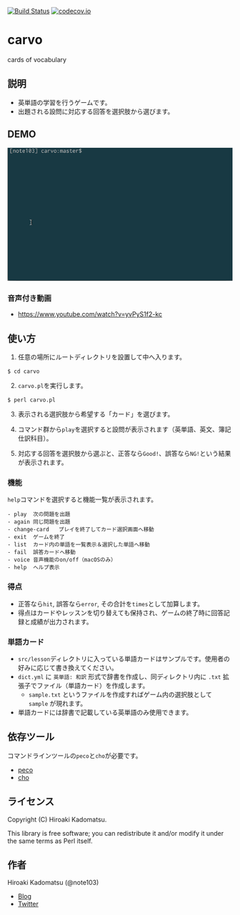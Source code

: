 [![Build Status](https://travis-ci.org/note103/Carvo.svg?branch=master)](https://travis-ci.org/note103/Carvo)
[![codecov.io](https://codecov.io/github/note103/Carvo/coverage.svg?branch=master)](https://codecov.io/github/note103/Carvo?branch=master)

carvo
=====

cards of vocabulary

## 説明

- 英単語の学習を行うゲームです。
- 出題される設問に対応する回答を選択肢から選びます。

## DEMO

![](DEMO.gif)

### 音声付き動画
- https://www.youtube.com/watch?v=yvPyS1f2-kc

## 使い方

1) 任意の場所にルートディレクトリを設置して中へ入ります。
```
$ cd carvo
```

2) `carvo.pl`を実行します。
```
$ perl carvo.pl
```

3) 表示される選択肢から希望する「カード」を選びます。

4) コマンド群から`play`を選択すると設問が表示されます（英単語、英文、簿記仕訳科目）。

5) 対応する回答を選択肢から選ぶと、正答なら`Good!`、誤答なら`NG!`という結果が表示されます。

### 機能

`help`コマンドを選択すると機能一覧が表示されます。

```
- play	次の問題を出題
- again	同じ問題を出題
- change-card	プレイを終了してカード選択画面へ移動
- exit	ゲームを終了
- list	カード内の単語を一覧表示＆選択した単語へ移動
- fail	誤答カードへ移動
- voice	音声機能のon/off（macOSのみ）
- help	ヘルプ表示
```

### 得点

- 正答なら`hit`, 誤答なら`error`, その合計を`times`として加算します。
- 得点はカードやレッスンを切り替えても保持され、ゲームの終了時に回答記録と成績が出力されます。

### 単語カード

- `src/lesson`ディレクトリに入っている単語カードはサンプルです。使用者の好みに応じて書き換えてください。
- `dict.yml` に `英単語: 和訳` 形式で辞書を作成し、同ディレクトリ内に `.txt` 拡張子でファイル（単語カード）を作成します。
    - `sample.txt` というファイルを作成すればゲーム内の選択肢として `sample` が現れます。
- 単語カードには辞書で記載している英単語のみ使用できます。

## 依存ツール

コマンドラインツールの`peco`と`cho`が必要です。

- [peco](https://github.com/peco/peco)
- [cho](https://github.com/mattn/cho)

## ライセンス
Copyright (C) Hiroaki Kadomatsu.

This library is free software; you can redistribute it and/or modify it under the same terms as Perl itself.

## 作者

Hiroaki Kadomatsu (@note103)

- [Blog](http://note103.hateblo.jp/)
- [Twitter](https://twitter.com/note103)
